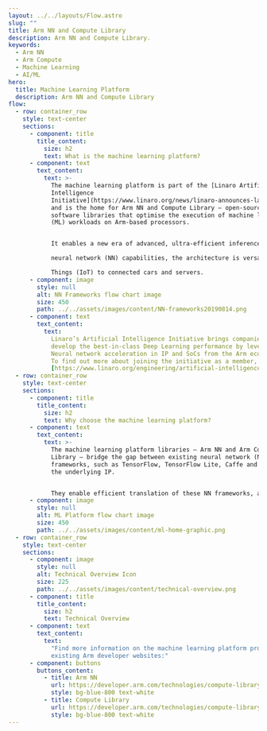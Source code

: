 ```yaml
---
layout: ../../layouts/Flow.astro
slug: ""
title: Arm NN and Compute Library
description: Arm NN and Compute Library.
keywords:
  - Arm NN
  - Arm Compute
  - Machine Learning
  - AI/ML
hero:
  title: Machine Learning Platform
  description: Arm NN and Compute Library
flow:
  - row: container_row
    style: text-center
    sections:
      - component: title
        title_content:
          size: h2
          text: What is the machine learning platform?
      - component: text
        text_content:
          text: >-
            The machine learning platform is part of the [Linaro Artificial
            Intelligence
            Initiative](https://www.linaro.org/news/linaro-announces-launch-of-machine-intelligence-initiative/)
            and is the home for Arm NN and Compute Library – open-source
            software libraries that optimise the execution of machine learning
            (ML) workloads on Arm-based processors.


            It enables a new era of advanced, ultra-efficient inference at the edge. Specifically designed for machine learning and

            neural network (NN) capabilities, the architecture is versatile enough to scale to any device, from the Internet of

            Things (IoT) to connected cars and servers.
      - component: image
        style: null
        alt: NN Frameworks flow chart image
        size: 450
        path: ../../assets/images/content/NN-frameworks20190814.png
      - component: text
        text_content:
          text:
            Linaro’s Artificial Intelligence Initiative brings companies together to
            develop the best-in-class Deep Learning performance by leveraging
            Neural network acceleration in IP and SoCs from the Arm ecosystem.
            To find out more about joining the initiative as a member, go to
            [https://www.linaro.org/engineering/artificial-intelligence/](https://www.linaro.org/engineering/artificial-intelligence/).
  - row: container_row
    style: text-center
    sections:
      - component: title
        title_content:
          size: h2
          text: Why choose the machine learning platform?
      - component: text
        text_content:
          text: >-
            The machine learning platform libraries – Arm NN and Arm Compute
            Library – bridge the gap between existing neural network (NN)
            frameworks, such as TensorFlow, TensorFlow Lite, Caffe and ONNX, and
            the underlying IP.


            They enable efficient translation of these NN frameworks, allowing them to run efficiently – without modification – across Arm Cortex-A CPUs, Arm Mali GPUs and the Arm ML processor.
      - component: image
        style: null
        alt: ML Platform flow chart image
        size: 450
        path: ../../assets/images/content/ml-home-graphic.png
  - row: container_row
    style: text-center
    sections:
      - component: image
        style: null
        alt: Technical Overview Icon
        size: 225
        path: ../../assets/images/content/technical-overview.png
      - component: title
        title_content:
          size: h2
          text: Technical Overview
      - component: text
        text_content:
          text:
            "Find more information on the machine learning platform projects from the
            existing Arm developer websites:"
      - component: buttons
        buttons_content:
          - title: Arm NN
            url: https://developer.arm.com/technologies/compute-library
            style: bg-blue-800 text-white
          - title: Compute Library
            url: https://developer.arm.com/technologies/compute-library
            style: bg-blue-800 text-white
---
```


